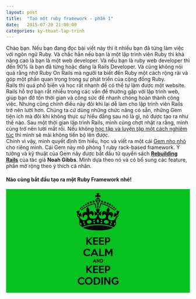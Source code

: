 ```yaml
---
layout: post
title:  "Tạo một ruby framework - phần 1"
date:   2015-07-20 21:00:00
categories: ky-thuat-lap-trinh
---
```


Chào bạn. Nếu bạn đang đọc bài viết này thì ít nhiều bạn đã từng làm việc với ngôn ngữ Ruby. Và chắc hẳn nếu bạn là một lập trình viên Ruby thì khả năng cao là bạn là một web developer. Và nếu bạn là ruby web developer thì đến 90% là bạn đã từng hoặc đang là Rails Developer. Và cũng không nói quá rằng nhờ Ruby On Rails mà người ta biết đến Ruby một cách rộng rãi và góp một phần quan trọng trong sự phát triển của cộng đồng Ruby. <br/>
Rails thì quá phổ biến và học rất nhanh để có thể tự làm được một website. Rails hỗ trợ bạn rất nhiều trong các vấn đề thường gặp với lập trình web, giúp bạn đỡ tốn thời gian và công sức để nhanh chóng hoàn thành công việc. Nhưng cũng chính điều này đôi khi lại dễ làm cho lập trình viên Rails trở nên lười hơn. Chúng ta cứ dùng những chức năng có sẵn, những Gem tiện ích mà đôi khi không thực sự hiểu đằng sau nó là gì, nó được tạo ra như thế nào. Sau một thời gian lập trình Rails, mình cũng chợt nhật ra rằng, mình cũng trở nên lười mất rồi. Nếu không <a href="/ky-nang/luyen-tap-co-chu-dich-deliberate-practice/" target="_blank_">học tập và luyện tập một cách nghiêm túc</a> thì mình sẽ mãi không tiến bộ lên được. <br/>
Chính vì vậy, mình quyết định tìm hiểu, học và viết ra một cái <a href="https://rubygems.org/gems/rhino-framework" target="_blank_">Gem nho nhỏ</a> cho riêng mình. Cái Gem này mô phỏng 1 ruby rack-based framework. Ý tưởng và kỹ thuật của Gem này được bắt đầu từ quyển sách <a href="https://rebuilding-rails.com/" target="_blank_">**Rebuilding Rails**</a> của tác giả **Noah Gibbs**. Mình dựa theo nó và có bổ sung các feature, phần mở rộng theo ý thích cá nhân. <br/>
#### Nào cùng bắt đầu tạo ra một **Ruby Framework** nhé! <br/>
<img src="/images/ruby-framework/keep-calm-and-keep-coding.png" alt="Keep calm and keep coding" class="article-img-center">